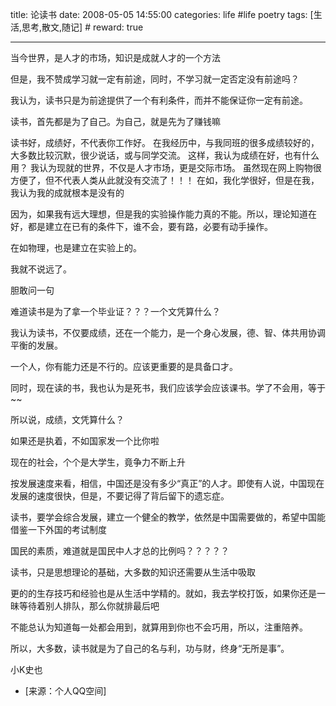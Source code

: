 title: 论读书 
date: 2008-05-05 14:55:00
categories: life #life poetry
tags: [生活,思考,散文,随记]  # <!--more-->
reward: true

---


当今世界，是人才的市场，知识是成就人才的一个方法

但是，我不赞成学习就一定有前途，同时，不学习就一定否定没有前途吗？

我认为，读书只是为前途提供了一个有利条件，而并不能保证你一定有前途。

读书，首先都是为了自己。为自己，就是先为了赚钱嘛

<!--more-->

读书好，成绩好，不代表你工作好。
在我经历中，与我同班的很多成绩较好的，大多数比较沉默，很少说话，或与同学交流。
这样，我认为成绩在好，也有什么用？
我认为现就的世界，不仅是人才市场，更是交际市场。
虽然现在网上购物很方便了，但不代表人类从此就没有交流了！！！
在如，我化学很好，但是在我，我认为我的成就根本是没有的

因为，如果我有远大理想，但是我的实验操作能力真的不能。所以，理论知道在好，都是建立在已有的条件下，谁不会，要有路，必要有动手操作。

在如物理，也是建立在实验上的。


我就不说远了。




胆敢问一句


难道读书是为了拿一个毕业证？？？一个文凭算什么？




我认为读书，不仅要成绩，还在一个能力，是一个身心发展，德、智、体共用协调平衡的发展。


一个人，你有能力还是不行的。应该更重要的是具备口才。


同时，现在读的书，我也认为是死书，我们应该学会应该课书。学了不会用，等于~~


所以说，成绩，文凭算什么？

如果还是执着，不如国家发一个比你啦

现在的社会，个个是大学生，竟争力不断上升

按发展速度来看，相信，中国还是没有多少“真正”的人才。即使有人说，中国现在发展的速度很快，但是，不要记得了背后留下的遗忘症。


读书，要学会综合发展，建立一个健全的教学，依然是中国需要做的，希望中国能借鉴一下外国的考试制度

国民的素质，难道就是国民中人才总的比例吗？？？？？


读书，只是思想理论的基础，大多数的知识还需要从生活中吸取



更的的生存技巧和经验也是从生活中学精的。就如，我去学校打饭，如果你还是一昧等待着别人排队，那么你就排最后吧

不能总认为知道每一处都会用到，就算用到你也不会巧用，所以，注重陪养。











所以，大多数，读书就是为了自己的名与利，功与财，终身“无所是事”。













小K史也


- [来源：个人QQ空间]
